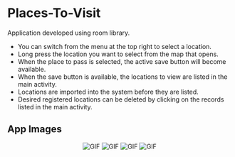 # Places-To-Visit

Application developed using room library.<br>

* You can switch from the menu at the top right to select a location.<br>
* Long press the location you want to select from the map that opens.<br>
* When the place to pass is selected, the active save button will become available.<br>
* When the save button is available, the locations to view are listed in the main activity.<br>
* Locations are imported into the system before they are listed.<br>
* Desired registered locations can be deleted by clicking on the records listed in the main activity.<br>


App Images
--------------
<p align="center">

  <img src="https://user-images.githubusercontent.com/71982171/147374751-10cc457c-c37b-41d8-aa97-d14d2c888912.png" alt="GIF" />
  <img src="https://user-images.githubusercontent.com/71982171/147374747-b6830d01-5359-45c0-a7e7-71ba7f0178b0.png" alt="GIF" />
  <img src="https://user-images.githubusercontent.com/71982171/147374749-63bcec8e-13de-427d-9357-63c5dcbf6221.png" alt="GIF" />
  <img src="https://user-images.githubusercontent.com/71982171/147374752-4f8093dd-ca77-4d3d-ad49-a6e46a17f813.png" alt="GIF" />

</p>
